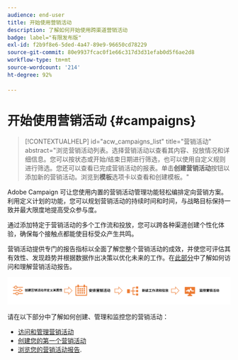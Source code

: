 ```yaml
---
audience: end-user
title: 开始使用营销活动
description: 了解如何开始使用跨渠道营销活动
badge: label="有限发布版"
exl-id: f2b9f8e6-5ded-4a47-89e9-96650cd78229
source-git-commit: 80e9937fcac0f1e66c317d3d31efab0d5f6ae2d8
workflow-type: tm+mt
source-wordcount: '214'
ht-degree: 92%

---
```



# 开始使用营销活动 {#campaigns}

>[!CONTEXTUALHELP]
>id="acw_campaigns_list"
>title="营销活动"
>abstract="浏览营销活动列表。选择营销活动以查看其内容、投放情况和详细信息。您可以按状态或开始/结束日期进行筛选，也可以使用自定义规则进行筛选。您还可以查看已完成营销活动的报表。单击&#x200B;**创建营销活动**&#x200B;按钮以添加新的营销活动。浏览到&#x200B;**模板**&#x200B;选项卡以查看和创建模板。"


Adobe Campaign 可让您使用内置的营销活动管理功能轻松编排定向营销方案。利用定义计划的功能，您可以规划营销活动的持续时间和时间，与战略目标保持一致并最大限度地提高受众参与度。

通过添加特定于营销活动的多个工作流和投放，您可以跨各种渠道创建个性化体验，确保每个接触点都能使目标受众产生共鸣。

营销活动提供专门的报告指标以全面了解您整个营销活动的成效，并使您可评估其有效性、发现趋势并根据数据作出决策以优化未来的工作。在[此部分](../reporting/campaign-reports.md)中了解如何访问和理解营销活动报告。

![营销活动流](assets/campaign-flow.png)

请在以下部分中了解如何创建、管理和监控您的营销活动：

* [访问和管理营销活动](manage-campaigns.md)
* [创建您的第一个营销活动](create-campaigns.md)
* [浏览您的营销活动报告](../reporting/campaign-reports.md).


